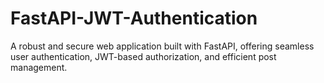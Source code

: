# FastAPI-JWT-Authentication
A robust and secure web application built with FastAPI, offering seamless user authentication, JWT-based authorization, and efficient post management.

